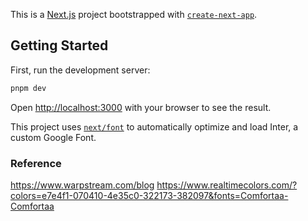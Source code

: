 This is a [Next.js](https://nextjs.org/) project bootstrapped with [`create-next-app`](https://github.com/vercel/next.js/tree/canary/packages/create-next-app).

## Getting Started

First, run the development server:

```bash
pnpm dev
```

Open [http://localhost:3000](http://localhost:3000) with your browser to see the result.

This project uses [`next/font`](https://nextjs.org/docs/basic-features/font-optimization) to automatically optimize and load Inter, a custom Google Font.

### Reference

https://www.warpstream.com/blog
https://www.realtimecolors.com/?colors=e7e4f1-070410-4e35c0-322173-382097&fonts=Comfortaa-Comfortaa